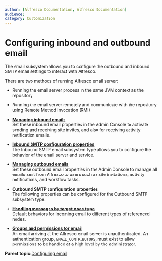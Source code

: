 ```yaml
---
author: [Alfresco Documentation, Alfresco Documentation]
audience: 
category: Customization
---
```


# Configuring inbound and outbound email

The email subsystem allows you to configure the outbound and inbound SMTP email settings to interact with Alfresco.

There are two methods of running Alfresco email server:

-   Running the email server process in the same JVM context as the repository
-   Running the email server remotely and communicate with the repository using Remote Method Invocation \(RMI\)

-   **[Managing inbound emails](../tasks/adminconsole-inboundemail.md)**  
Set these inbound email properties in the Admin Console to activate sending and receiving site invites, and also for receiving activity notification emails.
-   **[Inbound SMTP configuration properties](../concepts/email-inboundsmtp-props.md)**  
The Inbound SMTP email subsystem type allows you to configure the behavior of the email server and service.
-   **[Managing outbound emails](../tasks/adminconsole-outboundemail.md)**  
Set these outbound email properties in the Admin Console to manage all emails sent from Alfresco to users such as site invitations, activity notifications, and workflow tasks.
-   **[Outbound SMTP configuration properties](../concepts/email-outboundsmtp-props.md)**  
The following properties can be configured for the Outbound SMTP subsystem type.
-   **[Handling messages by target node type](../concepts/email-target-node.md)**  
Default behaviors for incoming email to different types of referenced nodes.
-   **[Groups and permissions for email](../concepts/email-groupspermissions.md)**  
An email arriving at the Alfresco email server is unauthenticated. An authentication group, `EMAIL_CONTRIBUTORS`, must exist to allow permissions to be handled at a high level by the administrator.

**Parent topic:**[Configuring email](../concepts/email.md)


